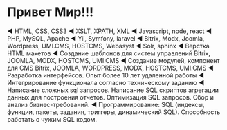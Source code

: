 # Привет Мир!!!
◄ HTML, CSS, CSS3
◄ XSLT, XPATH, XML
◄ Javascript, node, react
◄ PHP, MySQL, Apache
◄ Yii, Symfony, laravel
◄ Bitrix, Modx, Joomla, Wordpress, UMI.CMS, HOSTCMS, Webasyst
◄ Solr, sphinx
◄ Верстка HTML макетов
◄ Создание шаблонов для систем управлений Bitrix, JOOMLA, MODX, HOSTCMS, UMI.CMS
◄ Создание модулей, компонент для CMS Bitrix, JOOMLA, WORDPRESS, MODX, HOSTCMS, UMI.CMS
◄ Разработка интерфейсов. Опыт более 10 лет удаленной работы
◄ Интегрирование функционала согласно техническому заданию
◄ Написание сложных sql запросов. Написание SQL скриптов агрегации данных для построения отчетов. Оптимизация SQL запросов. Сбор и анализ бизнес-требований.
◄ Программирование: SQL (индексы, функции, пакеты, задания, триггеры, динамический SQL). Способность работать с чужим SQL кодом. 
